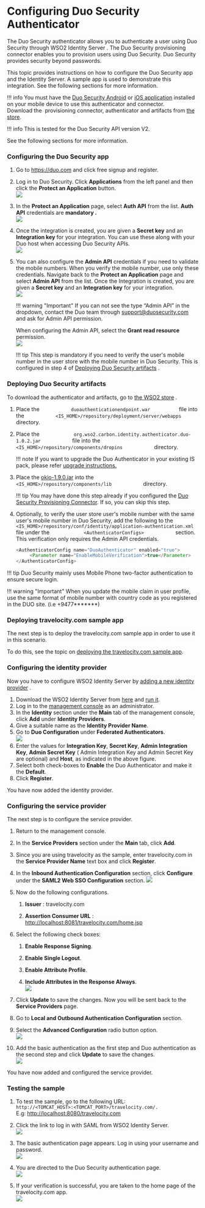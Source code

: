 # Configuring Duo Security Authenticator

The Duo Security authenticator allows you to authenticate a user using
Duo Security through WSO2 Identity Server . The Duo Security
provisioning connector enables you to provision users using Duo
Security. Duo Security provides security beyond passwords.

This topic provides instructions on how to configure the Duo Security
app and the Identity Server. A sample app is used to demonstrate this
integration. See the following sections for more information.

!!! info 
    You must have the [Duo Security
    Android](https://play.google.com/store/apps/details?id=com.duosecurity.duomobile&hl=en)
    or [iOS
    application](https://itunes.apple.com/us/app/duo-mobile/id422663827?mt=8)
    installed on your mobile device to use this authenticator and
    connector.  
    Download the  provisioning connector, authenticator and artifacts from
    [the
    store](https://store.wso2.com/store/assets/isconnector/details/ef24e15b-8a53-4b8d-898e-108a04dc8f73).

!!! info 
    This is tested for the Duo Security API version V2.

See the following sections for more information.  

### Configuring the Duo Security app

1.  Go to <https://duo.com> and click free signup and register.
2.  Log in to Duo Security. Click **Applications** from the left panel
    and then click the **Protect an Application** button.  
    ![](../assets/img/51486739/51451210.png) 
3.  In the **Protect an Application** page, select **Auth API** from
    the list. **Auth API** credentials are **mandatory .**  
    ![](../assets/img/51486739/51451211.png)
    
4.  Once the integration is created, you are given a **Secret key** and
    an **Integration key** for your integration. You can use these along
    with your Duo host when accessing Duo Security APIs.  
    ![](../assets/img/51486739/53284889.png) 
5.  You can also configure the **Admin API** credentials if you need to
    validate the mobile numbers. When you verify the mobile number, use
    only these credentials. Navigate back to the **Protect an
    Application** page and select **Admin API** from the list. Once the
    Integration is created, you are given a **Secret key** and an
    **Integration key** for your integration.  
    ![](../assets/img/51486739/51451212.png) 

    !!! warning "Important"
        If you can not see the type “Admin API” in the
        dropdown, contact the Duo team through <support@duosecurity.com> and
        ask for Admin API permission.

    When configuring the Admin API, select the **Grant read resource**
    permission.  
    ![](../assets/img/51486739/66617570.png)

    !!! tip
        This step is mandatory if you need to verify the user's
        mobile number in the user store with the mobile number in Duo
        Security. This is configured in step 4 of [Deploying Duo Security
        artifacts](#duo-security-artifacts)
        .
    

### Deploying Duo Security artifacts

To download the authenticator and artifacts, go to [the WSO2
store](https://store.wso2.com/store/assets/isconnector/list?q=%22_default%22%3A%22duo%22)
.

1.  Place the `            duoauthenticationendpoint.war           `
    file into the
    `            <IS_HOME>/repository/deployment/server/webapps           `
    directory.
2.  Place the
    `             org.wso2.carbon.identity.authenticator.duo-1.0.2.jar            `
    file into the
    `             <IS_HOME>/repository/components/dropins            `
    directory.

    !!! note
        If you want to upgrade the Duo Authenticator in your existing IS
        pack, please refer [upgrade
        instructions.](../../develop/upgrading-an-authenticator)
    

3.  Place the [okio-1.9.0.jar](https://github.com/square/okio/tree/okio-parent-1.9.0#download) into the
    `             <IS_HOME>/repository/components/lib            `
    directory.

    !!! tip
        You may have done this step already if you configured the [Duo
        Security Provisioning
        Connector](../../develop/configuring-duo-security-provisioning-connector). If
        so, you can skip this step.
    
    <a name = "duo-security-artifacts"></a>
4.  Optionally, to verify the user store user's mobile number with the
    same user's mobile number in Duo Security, add the following to the
    `             <IS_HOME>/repository/conf/identity/application-authentication.xml            `
    file under the `             <AuthenticatorConfigs>            `
    section. This verification only requires the Admin API credentials.

    ``` java
    <AuthenticatorConfig name="DuoAuthenticator" enabled="true">
         <Parameter name="EnableMobileVerification">true</Parameter>
    </AuthenticatorConfig>
    ```

!!! tip
    Duo Security mainly uses Mobile Phone two-factor authentication to ensure secure login.
    
!!! warning "Important"
    When you update the mobile claim in user profile, use
    the same format of mobile number with country code as you registered in
    the DUO site. (i.e +9477\*\*\*\*\*\*\*) 

### Deploying travelocity.com sample app

The next step is to deploy the travelocity.com sample app in order to
use it in this scenario.

To do this, see the topic on [deploying the travelocity.com sample
app](../../develop/deploying-the-sample-app).

### Configuring the identity provider

Now you have to configure WSO2 Identity Server by [adding a new identity
provider](../../learn/adding-and-configuring-an-identity-provider)
.

1.  Download the WSO2 Identity Server from
    [here](http://wso2.com/products/identity-server/) and [run
    it](../../setup/running-the-product).
2.  Log in to the [management
    console](../../setup/getting-started-with-the-management-console)
    as an administrator.
3.  In the **Identity** section under the **Main** tab of the management
    console, click **Add** under **Identity Providers**.
4.  Give a suitable name as the **Identity Provider Name**.
5.  Go to **Duo Configuration** under **Federated Authenticators**.  
    ![](../assets/img/51486739/51451222.png) 
6.  Enter the values for **Integration Key**, **Secret Key**, **Admin
    Integration Key**, **Admin Secret Key** ( Admin Integration Key
    and Admin Secret Key are optional) and **Host**, as indicated in
    the above figure.
7.  Select both check-boxes to **Enable** the Duo Authenticator and make
    it the **Default**.
8.  Click **Register**.

You have now added the identity provider.  

### Configuring the service provider

The next step is to configure the service provider.

1.  Return to the management console.

2.  In the **Service Providers** section under the **Main** tab, click
    **Add**.

3.  Since you are using travelocity as the sample, enter travelocity.com
    in the **Service Provider Name** text box and click **Register**.

4.  In the **Inbound Authentication Configuration** section, click
    **Configure** under the **SAML2 Web SSO Configuration** section.
    ![](../assets/img/48283197/48220892.png) 

5.  Now do the following configurations.

    1.  **Issuer** : travelocity.com

    2.  **Assertion Consumer URL** :
        [http://localhost:8081/travelocity.com/home.jsp](http://localhost:8080/travelocity.com/home.jsp)

6.  Select the following check boxes:
    1.  **Enable Response Signing**.

    2.  **Enable Single Logout**.

    3.  **Enable Attribute Profile**.

    4.  **Include Attributes in the Response Always**.  
        ![](../assets/img/51486739/51451223.png) 

7.  Click **Update** to save the changes. Now you will be sent back to
    the **Service Providers** page.
8.  Go to **Local and Outbound Authentication Configuration** section.
9.  Select the **Advanced Configuration** radio button option.  
    ![](../assets/img/51486739/51451225.png) 
10. Add the basic authentication as the first step and Duo
    authentication as the second step and click **Update** to save the
    changes.  
    ![](../assets/img/51486739/51451226.png) 

You have now added and configured the service provider.  

### Testing the sample

1.  To test the sample, go to the following URL:
    `            http://<TOMCAT_HOST>:<TOMCAT_PORT>/travelocity.com/.           `  
    E.g: <http://localhost:8080/travelocity.com>

2.  Click the link to log in with SAML from WSO2 Identity Server.  
    ![](../assets/img/48283197/48220894.png) 

3.  The basic authentication page appears. Log in using your username
    and password.  
    ![](../assets/img/51486739/51451227.png) 
4.  You are directed to the Duo Security authentication page.  
    ![](../assets/img/51486739/53284890.png) 
5.  If your verification is successful, you are taken to the home page
    of the travelocity.com app.  
    ![](../assets/img/51486739/53284894.png) 
